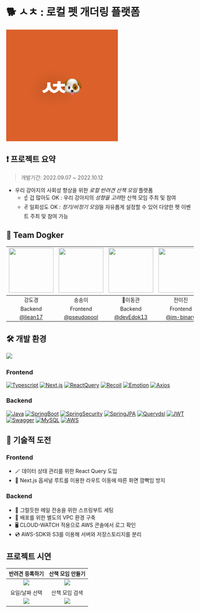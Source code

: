 # 🐕 ㅅㅊ : 로컬 펫 개더링 플랫폼 
<img src="https://github.com/codestates-seb/seb39_main_026/blob/main/metaImage.png?raw=true" width="300px" />

## ❗️ 프로젝트 요약
 > 개발기간: 2022.09.07 ~ 2022.10.12<br/>
 
- 우리 강아지의 사회성 향상을 위한 <em>로컬 반려견 산책 모임</em> 플랫폼
  - ☝️ 겁 많아도 OK : 우리 강아지의 <em>성향을 고려</em>한 산책 모임 주최 및 참여
  - ✌️ 일회성도 OK : <em>정기/비정기 모임</em>을 자유롭게 설정할 수 있어 다양한 펫 이벤트 주최 및 참여 가능

## 🐶 Team Dogker
| <img src="https://avatars.githubusercontent.com/u/94332594?v=4" width="120" height="120" /> | <img src="https://avatars.githubusercontent.com/u/98731086?v=4" width="120" height="120"/>| <img src="https://avatars.githubusercontent.com/u/104124893?v=4" width="120" height="120"/> | <img src="https://avatars.githubusercontent.com/u/76990149?v=4" width="120" height="120"/> |
|:-:|:-:|:-:|:-:|
| 강도경 | 송송이 | 👑이동관 | 전이진 |
| Backend | Frontend | Backend | Frontend |
| [@liean17](https://github.com/liean17) | [@pseudopool](https://github.com/pseudopool) | [@devEdok13](https://github.com/devEdok13) | [@im-binary](https://github.com/im-binary) |

## 🛠 개발 환경

<img src="https://user-images.githubusercontent.com/98731086/194207144-1c1971be-224a-4358-aa21-ce0e751ee146.png" width="700px"/>

### Frontend
[![Typescript](https://img.shields.io/badge/Typescript-4.8.3-blue)]()
[![Next.js](https://img.shields.io/badge/Next.js-12.3-white)]()
[![ReactQuery](https://img.shields.io/badge/ReactQuery-3.39.2-orange)]()
[![Recoil](https://img.shields.io/badge/Recoil-0.7.5-skyblue)]()
[![Emotion](https://img.shields.io/badge/Emotion-11.1-pink)]()
[![Axios](https://img.shields.io/badge/Axios-0.27.2-purple)]()

### Backend
[![Java](https://img.shields.io/badge/Java-17-navy)]()
[![SpringBoot](https://img.shields.io/badge/SpringBoot-2.7.3-green)]()
[![SpringSecurity](https://img.shields.io/badge/SpringSecurity-5.7.3-green)]()
[![SpringJPA](https://img.shields.io/badge/SpringJPA-2.7.2-green)]()
[![Querydsl](https://img.shields.io/badge/Querydsl-5.0.0-blue)]()
[![JWT](https://img.shields.io/badge/JWT-3.19.2-white)]()
[![Swagger](https://img.shields.io/badge/Swagger-1.5.2-olive)]()
[![MySQL](https://img.shields.io/badge/MySQL-8.0.3-orange)]()
[![AWS](https://img.shields.io/badge/AWS-2.16.65-yellow)]()


## 🏃 기술적 도전
### Frontend
- 🪄 데이터 상태 관리를 위한 React Query 도입
- 🥠 Next.js 옵셔널 루트를 이용한 라우트 이동에 따른 화면 깜빡임 방지
### Backend
- 📨 그럴듯한 메일 전송을 위한 스프링부트 세팅
- 📃 배포를 위한 별도의 VPC 환경 구축
- 🖥 CLOUD-WATCH 적용으로 AWS 콘솔에서 로그 확인
- 💿 AWS-SDK와 S3를 이용해 서버와 저장스토리지를 분리

## 프로젝트 시연

| 반려견 등록하기 | 산책 모임 만들기 |
|:-:|:-:|
| <img src="https://user-images.githubusercontent.com/98731086/194207603-0b1ab749-f22c-4c01-8f93-f1a42700d9b3.gif" width="250px" /> | <img src="https://user-images.githubusercontent.com/98731086/194207454-1560a308-e0c3-4fa3-ac30-facc2041b753.gif" width="250px" /> |
| 요일/날짜 선택 | 산책 모임 검색 |
| <img src="https://user-images.githubusercontent.com/98731086/194208063-18bcb69b-5cab-4f95-94c1-0778ac41d94d.gif" width="250px" /> | <img src="https://user-images.githubusercontent.com/98731086/194208102-630abc97-46d0-48ab-9aae-5777801d9d68.gif" width="250px" /> |


